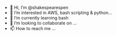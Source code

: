 - 👋 Hi, I’m @shakespearespen
- 👀 I’m interested in AWS, bash scripting & python...
- 🌱 I’m currently learning bash
- 💞️ I’m looking to collaborate on ...
- 📫 How to reach me ...

<!---
shakespearespen/shakespearespen is a ✨ special ✨ repository because its `README.md` (this file) appears on your GitHub profile.
You can click the Preview link to take a look at your changes.
--->
